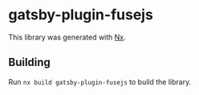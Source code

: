 # gatsby-plugin-fusejs

This library was generated with [Nx](https://nx.dev).

## Building

Run `nx build gatsby-plugin-fusejs` to build the library.

